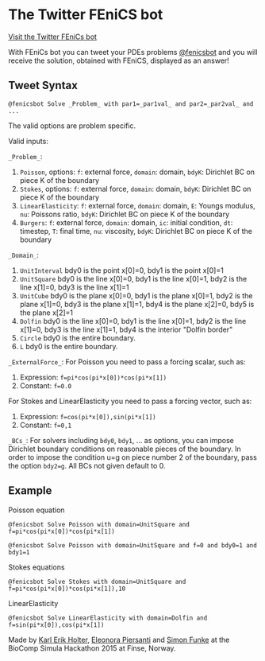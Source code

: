 The Twitter FEniCS bot
==============
[Visit the Twitter FEniCs bot](https://twitter.com/fenicsbot/)

With FEniCs bot you can tweet your PDEs problems [@fenicsbot](https://twitter.com/fenicsbot/) and you will receive the solution, obtained with FEniCS, displayed as an answer!

Tweet Syntax
------------
```
@fenicsbot Solve _Problem_ with par1=_par1val_ and par2=_par2val_ and ...
```

The valid options are problem specific.


Valid inputs:

`_Problem_`:

1. `Poisson`, options: `f`: external force, `domain`: domain, `bdyK`: Dirichlet BC on piece K of the boundary
2. `Stokes`, options: `f`: external force, `domain`: domain, `bdyK`: Dirichlet BC on piece K of the boundary
3. `LinearElasticity`: `f`: external force, `domain`: domain, `E`: Youngs modulus, `nu`: Poissons ratio, `bdyK`: Dirichlet BC on piece K of the boundary
4. `Burgers`: `f`: external force, `domain`: domain, `ic`: initial condition, `dt`: timestep, `T`: final time, `nu`: viscosity, `bdyK`: Dirichlet BC on piece K of the boundary

`_Domain_`:
1. `UnitInterval` bdy0 is the point x[0]=0, bdy1 is the point x[0]=1
2. `UnitSquare` bdy0 is the line x[0]=0, bdy1 is the line x[0]=1, bdy2 is the line x[1]=0, bdy3 is the line x[1]=1
3. `UnitCube` bdy0 is the plane x[0]=0, bdy1 is the plane x[0]=1, bdy2 is the plane x[1]=0, bdy3 is the plane x[1]=1, bdy4 is the plane x[2]=0, bdy5 is the plane x[2]=1
4. `Dolfin` bdy0 is the line x[0]=0, bdy1 is the line x[0]=1, bdy2 is the line x[1]=0, bdy3 is the line x[1]=1, bdy4 is the interior "Dolfin border"
5. `Circle` bdy0 is the entire boundary.
6. `L` bdy0 is the entire boundary.

`_ExternalForce_`:
For Poisson you need to pass a forcing scalar, such as:

1. Expression: `f=pi*cos(pi*x[0])*cos(pi*x[1])`
2. Constant: `f=0.0`

For Stokes and LinearElasticity you need to pass a forcing vector, such as:

1. Expression: `f=cos(pi*x[0]),sin(pi*x[1])`
2. Constant: `f=0,1`

`_BCs_`:
For solvers including `bdy0`, `bdy1`, ... as options, you can impose Dirichlet boundary conditions on reasonable pieces of the boundary. In order to impose the condition u=g on piece number 2 of the boundary, pass the option `bdy2=g`. All BCs not given default to 0.

Example
-------
Poisson equation
```
@fenicsbot Solve Poisson with domain=UnitSquare and f=pi*cos(pi*x[0])*cos(pi*x[1])
```
```
@fenicsbot Solve Poisson with domain=UnitSquare and f=0 and bdy0=1 and bdy1=1
```

Stokes equations
```
@fenicsbot Solve Stokes with domain=UnitSquare and f=pi*cos(pi*x[0])*cos(pi*x[1]),10
```

LinearElasticity
```
@fenicsbot Solve LinearElasticity with domain=Dolfin and f=sin(pi*x[0]),cos(pi*x[1])
```

Made by [Karl Erik Holter](https://twitter.com/karl__erik), [Eleonora Piersanti](https://twitter.com/eleonorapiersan) and [Simon Funke](https://twitter.com/SimonFunke) at the BioComp Simula Hackathon 2015 at Finse, Norway.

